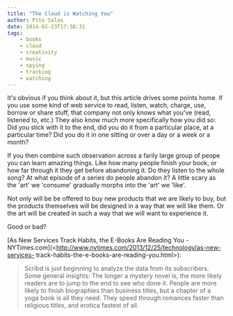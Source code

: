 ```yaml
---
title: "The Cloud is Watching You"
author: Pito Salas
date: 2014-02-23T17:38:31
tags:
    - books
    - cloud
    - creativity
    - music
    - spying
    - tracking
    - watching
---
```




It's obvious if you think about it, but this article drives some points home.
If you use some kind of web service to read, listen, watch, charge, use,
borrow or share stuff, that company not only knows what you've (read, listened
to, etc.) They also know much more specifically how you did so: Did you stick
with it to the end, did you do it from a particular place, at a particular
time? Did you do it in one sitting or over a day or a week or a month?

If you then combine such observation across a farily large group of peope you
can learn amazing things. Like how many people finish your book, or how far
through it they get before abandoning it. Do they listen to the whole song? At
what episode of a series do people abandon it? A little scary as the 'art' we
'consume' gradually morphs into the 'art' we 'like'.

Not only will be be offered to buy new products that we are likely to buy, but
the products themselves will be designed in a way that we will like them. Or
the art will be created in such a way that we will want to experience it.

Good or bad?

[As New Services Track Habits, the E-Books Are Reading You -
NYTimes.com](<http://www.nytimes.com/2013/12/25/technology/as-new-services-
track-habits-the-e-books-are-reading-you.html>):

> Scribd is just beginning to analyze the data from its subscribers. Some
> general insights: The longer a mystery novel is, the more likely readers are
> to jump to the end to see who done it. People are more likely to finish
> biographies than business titles, but a chapter of a yoga book is all they
> need. They speed through romances faster than religious titles, and erotica
> fastest of all.


